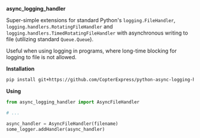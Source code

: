 **async_logging_handler**

Super-simple extensions for standard Python's ``logging.FileHandler``, ``logging.handlers.RotatingFileHandler`` and ``logging.handlers.TimedRotatingFileHandler``
with asynchronous writing to file (utilizing standard ``Queue.Queue``).

Useful when using logging in programs, where long-time blocking for logging to file is not allowed.

**Installation**

```bash
pip install git+https://github.com/CopterExpress/python-async-logging-handler.git
```

**Using**

```python
from async_logging_handler import AsyncFileHandler

# ...

async_handler = AsyncFileHandler(filename)
some_logger.addHandler(async_handler)
```
